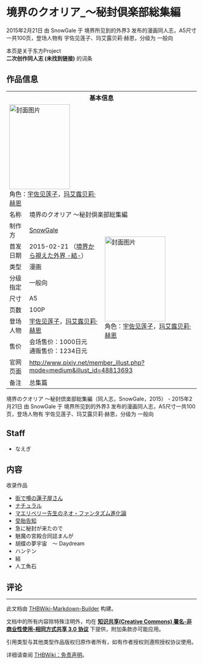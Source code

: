 # 境界のクオリア_～秘封倶楽部総集編

<!-- source html: G:\repos\THBWiki-Markdown-Builder\THBWikiMarkdown\Temp\main\d\d7\ns0%3A%E5%A2%83%E7%95%8C%E3%81%AE%E3%82%AF%E3%82%AA%E3%83%AA%E3%82%A2_%EF%BD%9E%E7%A7%98%E5%B0%81%E5%80%B6%E6%A5%BD%E9%83%A8%E7%B7%8F%E9%9B%86%E7%B7%A8.html -->

2015年2月21日 由 SnowGale 于 境界所见到的外界3 发布的漫画同人志，A5尺寸一共100页，登场人物有 宇佐见莲子、玛艾露贝莉·赫恩，分级为 一般向

本页是关于东方Project  
 **二次创作同人志 (未找到链接)** 的词条
## 作品信息

<table><tbody><tr><th colspan="3">基本信息</th></tr><tr><td class="cover-artwork-mobile" colspan="2"><a href="./文件-境界のクオリア_～秘封倶楽部総集編封面.jpg.md" class="image" title="封面图片"><img alt="封面图片" src="https://upload.thwiki.cc/thumb/2/2e/%E5%A2%83%E7%95%8C%E3%81%AE%E3%82%AF%E3%82%AA%E3%83%AA%E3%82%A2_%EF%BD%9E%E7%A7%98%E5%B0%81%E5%80%B6%E6%A5%BD%E9%83%A8%E7%B7%8F%E9%9B%86%E7%B7%A8%E5%B0%81%E9%9D%A2.jpg/160px-%E5%A2%83%E7%95%8C%E3%81%AE%E3%82%AF%E3%82%AA%E3%83%AA%E3%82%A2_%EF%BD%9E%E7%A7%98%E5%B0%81%E5%80%B6%E6%A5%BD%E9%83%A8%E7%B7%8F%E9%9B%86%E7%B7%A8%E5%B0%81%E9%9D%A2.jpg" decoding="async" loading="lazy" width="160" height="224" srcset="https://upload.thwiki.cc/thumb/2/2e/%E5%A2%83%E7%95%8C%E3%81%AE%E3%82%AF%E3%82%AA%E3%83%AA%E3%82%A2_%EF%BD%9E%E7%A7%98%E5%B0%81%E5%80%B6%E6%A5%BD%E9%83%A8%E7%B7%8F%E9%9B%86%E7%B7%A8%E5%B0%81%E9%9D%A2.jpg/240px-%E5%A2%83%E7%95%8C%E3%81%AE%E3%82%AF%E3%82%AA%E3%83%AA%E3%82%A2_%EF%BD%9E%E7%A7%98%E5%B0%81%E5%80%B6%E6%A5%BD%E9%83%A8%E7%B7%8F%E9%9B%86%E7%B7%A8%E5%B0%81%E9%9D%A2.jpg 1.5x, https://upload.thwiki.cc/thumb/2/2e/%E5%A2%83%E7%95%8C%E3%81%AE%E3%82%AF%E3%82%AA%E3%83%AA%E3%82%A2_%EF%BD%9E%E7%A7%98%E5%B0%81%E5%80%B6%E6%A5%BD%E9%83%A8%E7%B7%8F%E9%9B%86%E7%B7%A8%E5%B0%81%E9%9D%A2.jpg/320px-%E5%A2%83%E7%95%8C%E3%81%AE%E3%82%AF%E3%82%AA%E3%83%AA%E3%82%A2_%EF%BD%9E%E7%A7%98%E5%B0%81%E5%80%B6%E6%A5%BD%E9%83%A8%E7%B7%8F%E9%9B%86%E7%B7%A8%E5%B0%81%E9%9D%A2.jpg 2x" data-file-width="650" data-file-height="911"></a><div class="cover-char">角色：<a href="./宇佐见莲子.md" title="宇佐见莲子">宇佐见莲子</a>，<a href="./玛艾露贝莉·赫恩.md" title="玛艾露贝莉·赫恩">玛艾露贝莉·赫恩</a></div></td>
</tr><tr><td class="label">名称</td><td colspan="2"> 境界のクオリア ～秘封倶楽部総集編 </td></tr><tr><td class="label">制作方</td><td><a href="./SnowGale.md" title="SnowGale">SnowGale</a></td><td class="cover-artwork" rowspan="8" style="min-width:224px;"><a href="./文件-境界のクオリア_～秘封倶楽部総集編封面.jpg.md" class="image" title="封面图片"><img alt="封面图片" src="https://upload.thwiki.cc/thumb/2/2e/%E5%A2%83%E7%95%8C%E3%81%AE%E3%82%AF%E3%82%AA%E3%83%AA%E3%82%A2_%EF%BD%9E%E7%A7%98%E5%B0%81%E5%80%B6%E6%A5%BD%E9%83%A8%E7%B7%8F%E9%9B%86%E7%B7%A8%E5%B0%81%E9%9D%A2.jpg/160px-%E5%A2%83%E7%95%8C%E3%81%AE%E3%82%AF%E3%82%AA%E3%83%AA%E3%82%A2_%EF%BD%9E%E7%A7%98%E5%B0%81%E5%80%B6%E6%A5%BD%E9%83%A8%E7%B7%8F%E9%9B%86%E7%B7%A8%E5%B0%81%E9%9D%A2.jpg" decoding="async" loading="lazy" width="160" height="224" srcset="https://upload.thwiki.cc/thumb/2/2e/%E5%A2%83%E7%95%8C%E3%81%AE%E3%82%AF%E3%82%AA%E3%83%AA%E3%82%A2_%EF%BD%9E%E7%A7%98%E5%B0%81%E5%80%B6%E6%A5%BD%E9%83%A8%E7%B7%8F%E9%9B%86%E7%B7%A8%E5%B0%81%E9%9D%A2.jpg/240px-%E5%A2%83%E7%95%8C%E3%81%AE%E3%82%AF%E3%82%AA%E3%83%AA%E3%82%A2_%EF%BD%9E%E7%A7%98%E5%B0%81%E5%80%B6%E6%A5%BD%E9%83%A8%E7%B7%8F%E9%9B%86%E7%B7%A8%E5%B0%81%E9%9D%A2.jpg 1.5x, https://upload.thwiki.cc/thumb/2/2e/%E5%A2%83%E7%95%8C%E3%81%AE%E3%82%AF%E3%82%AA%E3%83%AA%E3%82%A2_%EF%BD%9E%E7%A7%98%E5%B0%81%E5%80%B6%E6%A5%BD%E9%83%A8%E7%B7%8F%E9%9B%86%E7%B7%A8%E5%B0%81%E9%9D%A2.jpg/320px-%E5%A2%83%E7%95%8C%E3%81%AE%E3%82%AF%E3%82%AA%E3%83%AA%E3%82%A2_%EF%BD%9E%E7%A7%98%E5%B0%81%E5%80%B6%E6%A5%BD%E9%83%A8%E7%B7%8F%E9%9B%86%E7%B7%A8%E5%B0%81%E9%9D%A2.jpg 2x" data-file-width="650" data-file-height="911"></a><div class="cover-char">角色：<a href="./宇佐见莲子.md" title="宇佐见莲子">宇佐见莲子</a>，<a href="./玛艾露贝莉·赫恩.md" title="玛艾露贝莉·赫恩">玛艾露贝莉·赫恩</a></div></td>
</tr><tr><td class="label">首发日期</td><td>2015-02-21&#160;（<a href="/展会作品列表?e=%E5%A2%83%E7%95%8C%E6%89%80%E8%A7%81%E5%88%B0%E7%9A%84%E5%A4%96%E7%95%8C%233">境界から視えた外界 -結-</a>）</td></tr><tr><td class="label">类型</td><td>漫画</td></tr><tr><td class="label">分级指定</td><td>一般向</td></tr><tr><td class="label">尺寸</td><td>A5</td></tr><tr><td class="label">页数</td><td>100P</td></tr><tr><td class="label">登场人物</td><td><a href="./宇佐见莲子.md" title="宇佐见莲子">宇佐见莲子</a>，<a href="./玛艾露贝莉·赫恩.md" title="玛艾露贝莉·赫恩">玛艾露贝莉·赫恩</a></td></tr><tr><td class="label">售价</td><td>会场售价：1000日元<br>通贩售价：1234日元</td></tr>
<tr><td class="label">官网页面</td><td colspan="2"><a rel="nofollow" class="external free" href="http://www.pixiv.net/member_illust.php?mode=medium&amp;illust_id=48813693">http://www.pixiv.net/member_illust.php?mode=medium&amp;illust_id=48813693</a></td></tr><tr><td class="label">备注</td><td colspan="2">总集篇</td></tr></tbody></table>

境界のクオリア ～秘封倶楽部総集編（同人志，SnowGale，2015） - 2015年2月21日 由 SnowGale 于 境界所见到的外界3 发布的漫画同人志，A5尺寸一共100页，登场人物有 宇佐见莲子、玛艾露贝莉·赫恩，分级为 一般向
## Staff
- なえぎ

## 内容
  
收录作品
  

- [街で噂の蓮子屋さん](./街で噂の蓮子屋さん.md)
- [ナチュラル](./ナチュラル.md)
- [マエリベリー先生のネオ・ファンタズム進化論](./マエリベリー先生のネオ・ファンタズム進化論.md)
- [受胎告知](./受胎告知.md)
- 急に秘封が来たので
- 魅魔の宮殿合同誌まんが
- 胡蝶の夢宇宙　～ Daydream
- ハンテン
- 結
- 人工魚石

## 评论




---

此文档由 [THBWiki-Markdown-Builder](https://github.com/Delsin-Yu/THBWiki-Markdown-Builder) 构建。

文档中的所有内容除特殊注明外，均在 [**知识共享(Creative Commons) 署名-非商业性使用-相同方式共享 3.0 协议**](https://creativecommons.org/licenses/by-sa/3.0/deed.zh-hans) 下提供，附加条款亦可能应用。

引用类型与其他类型作品版权归原作者所有，如有作者授权则遵照授权协议使用。

详细请查阅 [THBWiki：免责声明](https://thbwiki.cc/THBWiki:%E5%85%8D%E8%B4%A3%E5%A3%B0%E6%98%8E)。

